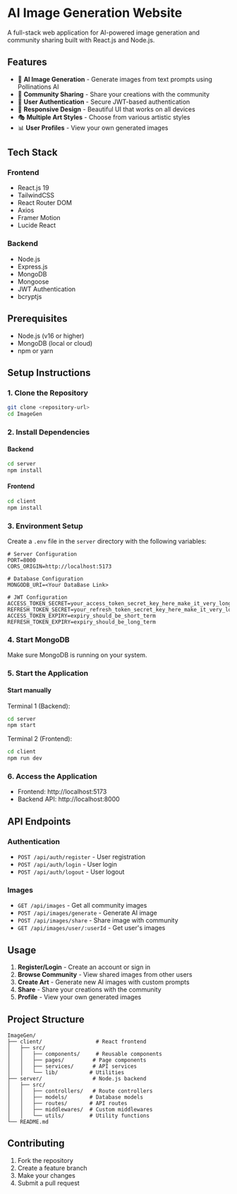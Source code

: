 # AI Image Generation Website

A full-stack web application for AI-powered image generation and community sharing built with React.js and Node.js.

## Features

- 🎨 **AI Image Generation** - Generate images from text prompts using Pollinations AI
- 👥 **Community Sharing** - Share your creations with the community
- 🔐 **User Authentication** - Secure JWT-based authentication
- 📱 **Responsive Design** - Beautiful UI that works on all devices
- 🎭 **Multiple Art Styles** - Choose from various artistic styles
- 📊 **User Profiles** - View your own generated images

## Tech Stack

### Frontend
- React.js 19
- TailwindCSS
- React Router DOM
- Axios
- Framer Motion
- Lucide React

### Backend
- Node.js
- Express.js
- MongoDB
- Mongoose
- JWT Authentication
- bcryptjs

## Prerequisites

- Node.js (v16 or higher)
- MongoDB (local or cloud)
- npm or yarn

## Setup Instructions

### 1. Clone the Repository
```bash
git clone <repository-url>
cd ImageGen
```

### 2. Install Dependencies

#### Backend
```bash
cd server
npm install
```

#### Frontend
```bash
cd client
npm install
```

### 3. Environment Setup

Create a `.env` file in the `server` directory with the following variables:

```env
# Server Configuration
PORT=8000
CORS_ORIGIN=http://localhost:5173

# Database Configuration
MONGODB_URI=<Your DataBase Link>

# JWT Configuration
ACCESS_TOKEN_SECRET=your_access_token_secret_key_here_make_it_very_long_and_secure
REFRESH_TOKEN_SECRET=your_refresh_token_secret_key_here_make_it_very_long_and_secure
ACCESS_TOKEN_EXPIRY=expiry_should_be_short_term
REFRESH_TOKEN_EXPIRY=expiry_should_be_long_term
```

### 4. Start MongoDB
Make sure MongoDB is running on your system.

### 5. Start the Application

#### Start manually

Terminal 1 (Backend):
```bash
cd server
npm start
```

Terminal 2 (Frontend):
```bash
cd client
npm run dev
```

### 6. Access the Application
- Frontend: http://localhost:5173
- Backend API: http://localhost:8000

## API Endpoints

### Authentication
- `POST /api/auth/register` - User registration
- `POST /api/auth/login` - User login
- `POST /api/auth/logout` - User logout

### Images
- `GET /api/images` - Get all community images
- `POST /api/images/generate` - Generate AI image
- `POST /api/images/share` - Share image with community
- `GET /api/images/user/:userId` - Get user's images

## Usage

1. **Register/Login** - Create an account or sign in
2. **Browse Community** - View shared images from other users
3. **Create Art** - Generate new AI images with custom prompts
4. **Share** - Share your creations with the community
5. **Profile** - View your own generated images

## Project Structure

```
ImageGen/
├── client/                 # React frontend
│   ├── src/
│   │   ├── components/     # Reusable components
│   │   ├── pages/         # Page components
│   │   ├── services/      # API services
│   │   └── lib/          # Utilities
├── server/                # Node.js backend
│   ├── src/
│   │   ├── controllers/   # Route controllers
│   │   ├── models/       # Database models
│   │   ├── routes/       # API routes
│   │   ├── middlewares/  # Custom middlewares
│   │   └── utils/        # Utility functions
└── README.md
```

## Contributing

1. Fork the repository
2. Create a feature branch
3. Make your changes
4. Submit a pull request